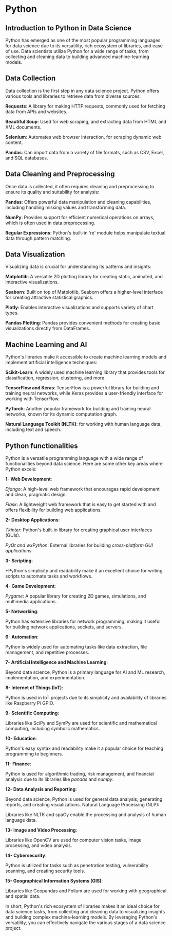 # Python

## Introduction to Python in Data Science
Python has emerged as one of the most popular programming languages for data science due to its versatility, rich ecosystem of libraries, and ease of use. Data scientists utilize Python for a wide range of tasks, from collecting and cleaning data to building advanced machine-learning models.

## Data Collection

Data collection is the first step in any data science project. Python offers various tools and libraries to retrieve data from diverse sources:

**Requests**: A library for making HTTP requests, commonly used for fetching data from APIs and websites.

**Beautiful Soup**: Used for web scraping, and extracting data from HTML and XML documents.

**Selenium**: Automates web browser interaction, for scraping dynamic web content.

**Pandas**: Can import data from a variety of file formats, such as CSV, Excel, and SQL databases.


## Data Cleaning and Preprocessing
Once data is collected, it often requires cleaning and preprocessing to ensure its quality and suitability for analysis:

**Pandas**: Offers powerful data manipulation and cleaning capabilities, including handling missing values and transforming data.

**NumPy**: Provides support for efficient numerical operations on arrays, which is often used in data preprocessing.

**Regular Expressions**: Python's built-in 're' module helps manipulate textual data through pattern matching.


## Data Visualization
Visualizing data is crucial for understanding its patterns and insights:

**Matplotlib**: A versatile 2D plotting library for creating static, animated, and interactive visualizations.

**Seaborn**: Built on top of Matplotlib, Seaborn offers a higher-level interface for creating attractive statistical graphics.

**Plotly**: Enables interactive visualizations and supports variety of chart types.

**Pandas Plotting**: Pandas provides convenient methods for creating basic visualizations directly from DataFrames.


## Machine Learning and AI
Python's libraries make it accessible to create machine learning models and implement artificial intelligence techniques:

**Scikit-Learn**: A widely used machine learning library that provides tools for classification, regression, clustering, and more.

**TensorFlow and Keras**: TensorFlow is a powerful library for building and training neural networks, while Keras provides a user-friendly interface for working with TensorFlow.

**PyTorch**: Another popular framework for building and training neural networks, known for its dynamic computation graph.

**Natural Language Toolkit (NLTK)**: for working with human language data, including text and speech.



## Python functionalities

Python is a versatile programming language with a wide range of functionalities beyond data science. Here are some other key areas where Python excels:

**1- Web Development**:

*Django*: A high-level web framework that encourages rapid development and clean, pragmatic design.

*Flask*: A lightweight web framework that is easy to get started with and offers flexibility for building web applications.

**2- Desktop Applications**:

*Tkinter*: Python's built-in library for creating graphical user interfaces (GUIs).

*PyQt and wxPython*: External libraries for building *cross-platform GUI applications*.

**3- Scripting**:

*Python's simplicity and readability make it an excellent choice for writing scripts to automate tasks and workflows.

**4- Game Development**:

*Pygame*: A popular library for creating 2D games, simulations, and multimedia applications.

**5- Networking**:

Python has extensive libraries for network programming, making it useful for building network applications, sockets, and servers.

**6- Automation**:

Python is widely used for automating tasks like data extraction, file management, and repetitive processes.

**7- Artificial Intelligence and Machine Learning**:

Beyond data science, Python is a primary language for AI and ML research, implementation, and experimentation.

**8- Internet of Things (IoT)**:

Python is used in IoT projects due to its simplicity and availability of libraries like Raspberry Pi GPIO.

**9- Scientific Computing**:

Libraries like SciPy and SymPy are used for scientific and mathematical computing, including symbolic mathematics.

**10- Education**:

Python's easy syntax and readability make it a popular choice for teaching programming to beginners.

**11- Finance**:

Python is used for algorithmic trading, risk management, and financial analysis due to its libraries like *pandas* and *numpy*.

**12- Data Analysis and Reporting**:

Beyond data science, Python is used for general data analysis, generating reports, and creating visualizations.
Natural Language Processing (NLP):

Libraries like NLTK and spaCy enable the processing and analysis of human language data.

**13- Image and Video Processing**:

Libraries like OpenCV are used for computer vision tasks, image processing, and video analysis.

**14- Cybersecurity**:

Python is utilized for tasks such as penetration testing, vulnerability scanning, and creating security tools.

**15- Geographical Information Systems (GIS)**:

Libraries like Geopandas and Folium are used for working with geographical and spatial data.


In short, Python's rich ecosystem of libraries makes it an ideal choice for data science tasks, from collecting and cleaning data to visualizing insights and building complex machine-learning models. By leveraging Python's versatility, you can effectively navigate the various stages of a data science project.


